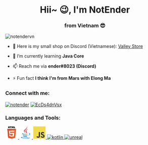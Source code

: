 <h1 align="center">Hii~ 😉, I'm NotEnder</h1>
<h3 align="center">from Vietnam 😎</h3>

<p align="left"> <img src="https://komarev.com/ghpvc/?username=notendervn&label=Profile%20views&color=0e75b6&style=flat" alt="notendervn" /> </p>

- 🔭 Here is my small shop on Discord (Vietnamese): [Valley Store ](https://dsc.gg/valleystore)

- 🌱 I’m currently learning **Java Core**

- 📫 Reach me via **ender#8023 (Discord)**

- ⚡ Fun fact **I think I'm from Mars with Elong Ma**

<h3 align="left">Connect with me:</h3>
<p align="left">
<a href="https://www.youtube.com/c/notendervn" target="blank"><img align="center" src="https://raw.githubusercontent.com/rahuldkjain/github-profile-readme-generator/master/src/images/icons/Social/youtube.svg" alt="notender" height="30" width="40" /></a>
<a href="https://dsc.gg/valleystore" target="blank"><img align="center" src="https://raw.githubusercontent.com/rahuldkjain/github-profile-readme-generator/master/src/images/icons/Social/discord.svg" alt="EcDs4dnVsx" height="30" width="40" /></a>
</p>

<h3 align="left">Languages and Tools:</h3>
<p align="left"> <a href="https://www.w3.org/html/" target="_blank" rel="noreferrer"> <img src="https://raw.githubusercontent.com/devicons/devicon/master/icons/html5/html5-original-wordmark.svg" alt="html5" width="40" height="40"/> </a> <a href="https://www.java.com" target="_blank" rel="noreferrer"> <img src="https://raw.githubusercontent.com/devicons/devicon/master/icons/java/java-original.svg" alt="java" width="40" height="40"/> </a> <a href="https://developer.mozilla.org/en-US/docs/Web/JavaScript" target="_blank" rel="noreferrer"> <img src="https://raw.githubusercontent.com/devicons/devicon/master/icons/javascript/javascript-original.svg" alt="javascript" width="40" height="40"/> </a> <a href="https://kotlinlang.org" target="_blank" rel="noreferrer"> <img src="https://www.vectorlogo.zone/logos/kotlinlang/kotlinlang-icon.svg" alt="kotlin" width="40" height="40"/> </a> <a href="https://unrealengine.com/" target="_blank" rel="noreferrer"> <img src="https://raw.githubusercontent.com/kenangundogan/fontisto/036b7eca71aab1bef8e6a0518f7329f13ed62f6b/icons/svg/brand/unreal-engine.svg" alt="unreal" width="40" height="40"/> </a> </p>
